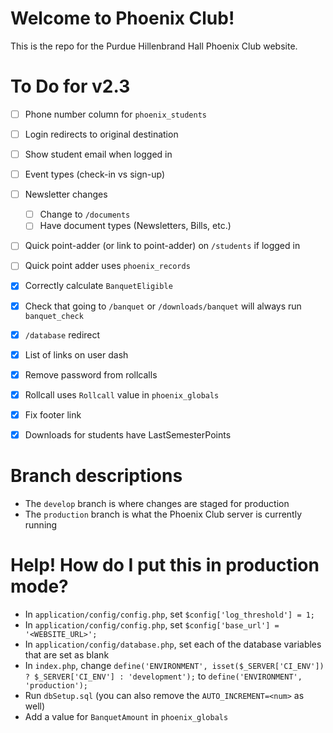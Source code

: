# Welcome to Phoenix Club!
This is the repo for the Purdue Hillenbrand Hall Phoenix Club website.

# To Do for v2.3
- [ ] Phone number column for `phoenix_students`
- [ ] Login redirects to original destination
- [ ] Show student email when logged in
- [ ] Event types (check-in vs sign-up)
- [ ] Newsletter changes
	 - [ ] Change to `/documents`
	 - [ ] Have document types (Newsletters, Bills, etc.)
- [ ] Quick point-adder (or link to point-adder) on `/students` if logged in
- [ ] Quick point adder uses `phoenix_records`
- [X] Correctly calculate `BanquetEligible`
- [X] Check that going to `/banquet` or `/downloads/banquet` will always run `banquet_check`
- [X] `/database` redirect
- [X] List of links on user dash
- [X] Remove password from rollcalls
- [X] Rollcall uses `Rollcall` value in `phoenix_globals`
- [X] Fix footer link
- [X] Downloads for students have LastSemesterPoints


# Branch descriptions
- The `develop` branch is where changes are staged for production
- The `production` branch is what the Phoenix Club server is currently running

# Help! How do I put this in production mode?
- In `application/config/config.php`, set `$config['log_threshold'] = 1;`
- In `application/config/config.php`, set `$config['base_url'] = '<WEBSITE_URL>';`
- In `application/config/database.php`, set each of the database variables that are set as blank
- In `index.php`, change `define('ENVIRONMENT', isset($_SERVER['CI_ENV']) ? $_SERVER['CI_ENV'] : 'development');` to `define('ENVIRONMENT', 'production');`
- Run `dbSetup.sql` (you can also remove the `AUTO_INCREMENT=<num>` as well)
- Add a value for `BanquetAmount` in `phoenix_globals`